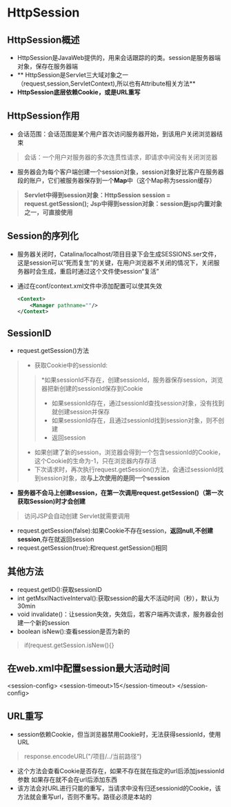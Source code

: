 # HttpSession
## HttpSession概述
* HttpSession是JavaWeb提供的，用来会话跟踪的的类。session是服务器端对象，保存在服务器端
* ** HttpSession是Servlet三大域对象之一（request,session,ServletContext),所以也有Attribute相关方法**
*  **HttpSession底层依赖Cookie，或是URL重写**
## HttpSession作用
* 会话范围：会话范围是某个用户首次访问服务器开始，到该用户关闭浏览器结束
> 会话：一个用户对服务器的多次连贯性请求，即请求中间没有关闭浏览器
* 服务器会为每个客户端创建一个session对象，session对象好比客户在服务器段的账户，它们被服务器保存到一个**Map**中（这个Map称为session缓存）
> **Servlet中得到session对象：HttpSession session = request.getSession();**
> **Jsp中得到session对象：session是jsp内置对象之一，可直接使用**
## Session的序列化

* 服务器关闭时，Catalina/localhost/项目目录下会生成SESSIONS.ser文件，这是session可以“死而复生”的关键，在用户浏览器不关闭的情况下，关闭服务器时会生成，重启时通过这个文件使session“复活”

* 通过在conf/context.xml文件中添加配置可以使其失效

  ```xml
  <Context>
      <Manager pathname=""/>
  </Context>
  ```

  

## SessionID

* request.getSession()方法
> * 获取Cookie中的sessionId:
>>*如果sessionId不存在，创建sessionId，服务器保存session，浏览器把新创建的sessionId保存到Cookie
>> * 如果sessionId存在，通过sessionId查找session对象，没有找到就创建session并保存
>> * 如果sessionId存在，且通过sessionId找到session对象，则不创建
>> * 返回session
> * 如果创建了新的session，浏览器会得到一个包含sessionId的Cookie，这个Cookie的生命为-1，只在浏览器内存存活
>  * 下次请求时，再次执行request.getSession()方法，会通过sessionId找到session对象，故**与上次使用的是同一个session**
* **服务器不会马上创建session，在第一次调用request.getSession()（第一次获取Session)时才会创建**
> 访问JSP会自动创建
> Servlet就需要调用
* request.getSession(false):如果Cookie不存在session，**返回null,不创建session**,存在就返回session
* request.getSession(true):和request.getSession()相同
## 其他方法
* request.getID():获取sessionID
* int getMsxINactiveInterval():获取session的最大不活动时间（秒），默认为30min
* void invalidate()：让session失效，失效后，若客户端再次请求，服务器会创建一个新的session
* boolean isNew():查看session是否为新的
> if(request.getSession.isNew(){}
## 在web.xml中配置session最大活动时间
 <session-config\>
        <session-timeout\>15</session-timeout\>
</session-config\>
## URL重写
* session依赖Cookie，但当浏览器禁用Cookie时，无法获得sessionId，使用URL

> response.encodeURL("/项目/../当前路径“)

* 这个方法会查看Cookie是否存在，如果不存在就在指定的url后添加jsessionId参数
如果存在就不会在url后添加东西
* 该方法会对URL进行只能的重写，当请求中没有归还sessionid的Cookie，该方法就会重写url，否则不重写。路径必须是本站的